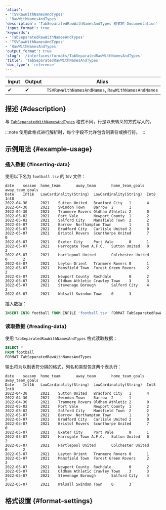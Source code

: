 ```yaml
---
'alias':
- 'TSVRawWithNamesAndTypes'
- 'RawWithNamesAndTypes'
'description': 'TabSeparatedRawWithNamesAndTypes 格式的 Documentation'
'input_format': true
'keywords':
- 'TabSeparatedRawWithNamesAndTypes'
- 'TSVRawWithNamesAndTypes'
- 'RawWithNamesAndTypes'
'output_format': true
'slug': '/interfaces/formats/TabSeparatedRawWithNamesAndTypes'
'title': 'TabSeparatedRawWithNamesAndTypes'
'doc_type': 'reference'
---
```


| Input | Output | Alias                                             |
|-------|--------|---------------------------------------------------|
| ✔     | ✔      | `TSVRawWithNamesAndNames`, `RawWithNamesAndNames` |

## 描述 {#description}

与 [`TabSeparatedWithNamesAndTypes`](./TabSeparatedWithNamesAndTypes.md) 格式不同，行是以未转义的方式写入的。

:::note
使用此格式进行解析时，每个字段不允许包含制表符或换行符。
:::

## 示例用法 {#example-usage}

### 插入数据 {#inserting-data}

使用以下名为 `football.tsv` 的 tsv 文件：

```tsv
date    season  home_team       away_team       home_team_goals away_team_goals
Date    Int16   LowCardinality(String)  LowCardinality(String)  Int8    Int8
2022-04-30      2021    Sutton United   Bradford City   1       4
2022-04-30      2021    Swindon Town    Barrow  2       1
2022-04-30      2021    Tranmere Rovers Oldham Athletic 2       0
2022-05-02      2021    Port Vale       Newport County  1       2
2022-05-02      2021    Salford City    Mansfield Town  2       2
2022-05-07      2021    Barrow  Northampton Town        1       3
2022-05-07      2021    Bradford City   Carlisle United 2       0
2022-05-07      2021    Bristol Rovers  Scunthorpe United       7       0
2022-05-07      2021    Exeter City     Port Vale       0       1
2022-05-07      2021    Harrogate Town A.F.C.   Sutton United   0       2
2022-05-07      2021    Hartlepool United       Colchester United       0       2
2022-05-07      2021    Leyton Orient   Tranmere Rovers 0       1
2022-05-07      2021    Mansfield Town  Forest Green Rovers     2       2
2022-05-07      2021    Newport County  Rochdale        0       2
2022-05-07      2021    Oldham Athletic Crawley Town    3       3
2022-05-07      2021    Stevenage Borough       Salford City    4       2
2022-05-07      2021    Walsall Swindon Town    0       3
```

插入数据：

```sql
INSERT INTO football FROM INFILE 'football.tsv' FORMAT TabSeparatedRawWithNamesAndTypes;
```

### 读取数据 {#reading-data}

使用 `TabSeparatedRawWithNamesAndTypes` 格式读取数据：

```sql
SELECT *
FROM football
FORMAT TabSeparatedRawWithNamesAndTypes
```

输出将为以制表符分隔的格式，列名和类型包含两个表头行：

```tsv
date    season  home_team       away_team       home_team_goals away_team_goals
Date    Int16   LowCardinality(String)  LowCardinality(String)  Int8    Int8
2022-04-30      2021    Sutton United   Bradford City   1       4
2022-04-30      2021    Swindon Town    Barrow  2       1
2022-04-30      2021    Tranmere Rovers Oldham Athletic 2       0
2022-05-02      2021    Port Vale       Newport County  1       2
2022-05-02      2021    Salford City    Mansfield Town  2       2
2022-05-07      2021    Barrow  Northampton Town        1       3
2022-05-07      2021    Bradford City   Carlisle United 2       0
2022-05-07      2021    Bristol Rovers  Scunthorpe United       7       0
2022-05-07      2021    Exeter City     Port Vale       0       1
2022-05-07      2021    Harrogate Town A.F.C.   Sutton United   0       2
2022-05-07      2021    Hartlepool United       Colchester United       0       2
2022-05-07      2021    Leyton Orient   Tranmere Rovers 0       1
2022-05-07      2021    Mansfield Town  Forest Green Rovers     2       2
2022-05-07      2021    Newport County  Rochdale        0       2
2022-05-07      2021    Oldham Athletic Crawley Town    3       3
2022-05-07      2021    Stevenage Borough       Salford City    4       2
2022-05-07      2021    Walsall Swindon Town    0       3
```

## 格式设置 {#format-settings}
